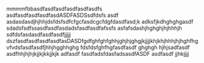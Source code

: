 mmmmfbbasdfasdfasdfasdfasdfasdfs
asdfasdfasdfasdfasdASDFASDSsdfdsfs
asdf asdasdasdjhjhhjdsfdsfsdfcfgcfasdcgcfdgfdasdfasd;k adksfjkdhghghgasdf
sdadsfsdfssasdfasdfasdadsfasdfasdfafssfs
asfafsdashjhghghjhjhhhjh
sdfdsfasdasdfasdfasdfjjjjj
dszfasdfasdfasdfasdfasDASDfgdfghfghfghhjghjhjghgjkjjjjkhjkhjhhhjhjhghfhg
vfvdsfasdfasdfjhhjhgghhghg
fdsfdsfghfhgfasdfasdf
ghghgh
hjhjsadfasdf
asdfhhjhjhjkjjkjkkjjkjk
adfasdf
fasdfadsfdasfadsasdfASDF
asdfasdf
jjhkjjjj
